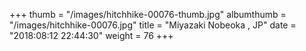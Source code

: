 +++
thumb = "/images/hitchhike-00076-thumb.jpg"
albumthumb = "/images/hitchhike-00076.jpg"
title = "Miyazaki Nobeoka , JP"
date = "2018:08:12 22:44:30"
weight = 76
+++
